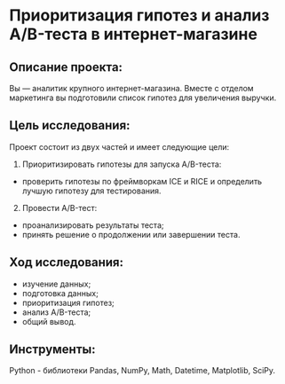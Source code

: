 # Приоритизация гипотез и анализ A/B-теста в интернет-магазине

## Описание проекта:
Вы — аналитик крупного интернет-магазина. Вместе с отделом маркетинга вы подготовили список гипотез для увеличения выручки.

## Цель исследования:

Проект состоит из двух частей и имеет следующие цели:

1. Приоритизировать гипотезы для запуска A/B-теста:
- проверить гипотезы по фреймворкам ICE и RICE и определить лучшую гипотезу для тестирования.
  
2. Провести A/B-тест:
- проанализировать результаты теста;
- принять решение о продолжении или завершении теста.

## Ход исследования:
- изучение данных;
- подготовка данных;
- приоритизация гипотез;
- анализ A/B-теста;
- общий вывод.

## Инструменты:
  
Python - библиотеки Pandas, NumPy, Math, Datetime, Matplotlib, SciPy.
